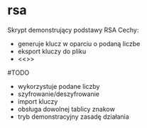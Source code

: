 # rsa
Skrypt demonstrujący podstawy RSA
Cechy:
  - generuje klucz w oparciu o podaną liczbe
  - eksport kluczy do pliku
  - <<<WORK IN PROGRESS>>>


  #TODO
  - wykorzystuje podane liczby
  - szyfrowanie/deszyfrowanie
  - import kluczy
  - obsługa dowolnej tablicy znakow
  - tryb demonstracyjny zasadę działania
